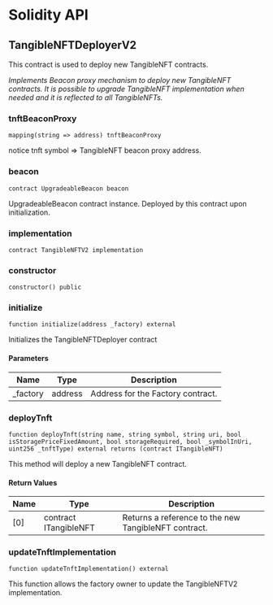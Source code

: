 # Solidity API

## TangibleNFTDeployerV2

This contract is used to deploy new TangibleNFT contracts.

_Implements Beacon proxy mechanism to deploy new TangibleNFT contracts.
It is possible to upgrade TangibleNFT implementation when needed and it
is reflected to all TangibleNFTs._

### tnftBeaconProxy

```solidity
mapping(string => address) tnftBeaconProxy
```

notice tnft symbol => TangibleNFT beacon proxy address.

### beacon

```solidity
contract UpgradeableBeacon beacon
```

UpgradeableBeacon contract instance. Deployed by this contract upon initialization.

### implementation

```solidity
contract TangibleNFTV2 implementation
```

### constructor

```solidity
constructor() public
```

### initialize

```solidity
function initialize(address _factory) external
```

Initializes the TangibleNFTDeployer contract

#### Parameters

| Name | Type | Description |
| ---- | ---- | ----------- |
| _factory | address | Address for the  Factory contract. |

### deployTnft

```solidity
function deployTnft(string name, string symbol, string uri, bool isStoragePriceFixedAmount, bool storageRequired, bool _symbolInUri, uint256 _tnftType) external returns (contract ITangibleNFT)
```

This method will deploy a new TangibleNFT contract.

#### Return Values

| Name | Type | Description |
| ---- | ---- | ----------- |
| [0] | contract ITangibleNFT | Returns a reference to the new TangibleNFT contract. |

### updateTnftImplementation

```solidity
function updateTnftImplementation() external
```

This function allows the factory owner to update the TangibleNFTV2 implementation.

